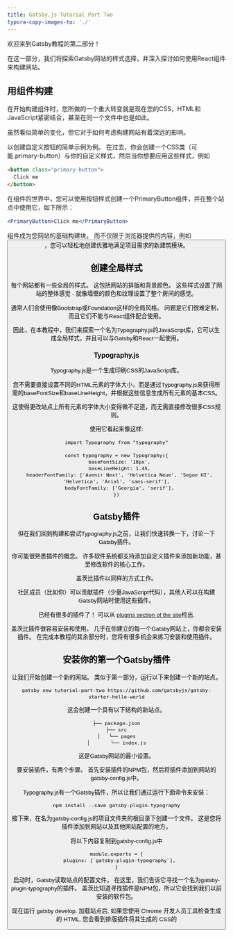 ```yaml
---
title: Gatsby.js Tutorial Part Two
typora-copy-images-to: './'
---
```

欢迎来到Gatsby教程的第二部分！

在这一部分，我们将探索Gatsby网站的样式选择，并深入探讨如何使用React组件来构建网站。

## 用组件构建

在开始构建组件时，您所做的一个重大转变就是现在您的CSS，HTML和JavaScript紧密结合，甚至在同一个文件中也是如此。

虽然看似简单的变化，但它对于如何考虑构建网站有着深远的影响。

以创建自定义按钮的简单示例为例。 在过去，你会创建一个CSS类（可能.primary-button）与你的自定义样式，然后当你想要应用这些样式，例如

```html
<button class="primary-button">
  Click me
</button>
```

在组件的世界中，您可以使用按钮样式创建一个PrimaryButton组件，并在整个站点中使用它，如下所示：

```jsx
<PrimaryButton>Click me</PrimaryButton>
```

组件成为您网站的基础构建块。 而不仅限于浏览器提供的内容，例如 <button>，您可以轻松地创建优雅地满足项目需求的新建筑模块。</p> 

<h2>
  创建全局样式
</h2>

<p>
  每个网站都有一些全局的样式。 这包括网站的排版和背景颜色。 这些样式设置了网站的整体感觉 - 就像墙壁的颜色和纹理设置了整个房间的感觉。
</p>

<p>
  通常人们会使用像Bootstrap或Foundation这样的全局风格。 问题是它们很难定制，而且它们不能与React组件配合使用。
</p>

<p>
  因此，在本教程中，我们来探索一个名为Typography.js的JavaScript库，它可以生成全局样式，并且可以与Gatsby和React一起使用。
</p>

<h3>
  Typography.js
</h3>

<p>
  Typography.js是一个生成印刷CSS的JavaScript库。
</p>

<p>
  您不需要直接设置不同的HTML元素的字体大小，而是通过Typography.js来获得所需的baseFontSize和baseLineHeight，并根据这些信息生成所有元素的基本CSS。
</p>

<p>
  这使得更改站点上所有元素的字体大小变得微不足道，而无需直接修改很多CSS规则。
</p>

<p>
  使用它看起来像这样:
</p>

<pre><code class="javascript">import Typography from "typography"

const typography = new Typography({
  baseFontSize: '18px',
  baseLineHeight: 1.45,
  headerFontFamily: ['Avenir Next', 'Helvetica Neue', 'Segoe UI', 'Helvetica', 'Arial', 'sans-serif'],
  bodyFontFamily: ['Georgia', 'serif'],
})
</code></pre>

<h2>
  Gatsby插件
</h2>

<p>
  但在我们回到构建和尝试Typography.js之前，让我们快速转换一下，讨论一下Gatsby插件。
</p>

<p>
  你可能很熟悉插件的概念。 许多软件系统都支持添加自定义插件来添加新功能，甚至修改软件的核心工作。
</p>

<p>
  盖茨比插件以同样的方式工作。
</p>

<p>
  社区成员（比如你）可以贡献插件（少量JavaScript代码），其他人可以在构建Gatsby网站时使用这些插件。
</p>

<p>
  已经有很多的插件了！ 可以从 <a href="/docs/plugins/">plugins section of the site</a>检出.
</p>

<p>
  盖茨比插件很容易安装和使用。 几乎在你建立的每一个Gatsby网站上，你都会安装插件。 在完成本教程的其余部分时，您将有很多机会来练习安装和使用插件。
</p>

<h2>
  安装你的第一个Gatsby插件
</h2>

<p>
  让我们开始创建一个新的网站。 类似于第一部分，运行以下来创建一个新的站点。
</p>

<pre><code>gatsby new tutorial-part-two https://github.com/gatsbyjs/gatsby-starter-hello-world
</code></pre>

<p>
  这会创建一个具有以下结构的新站点。
</p>

<pre><code class="shell">├── package.json
├── src
│   └── pages
│       └── index.js
</code></pre>

<p>
  这是Gatsby网站的最小设置。
</p>

<p>
  要安装插件，有两个步骤。 首先安装插件的NPM包，然后将插件添加到网站的gatsby-config.js中。
</p>

<p>
  Typography.js有一个Gatsby插件，所以让我们通过运行下面命令来安装：
</p>

<pre><code class="shell">npm install --save gatsby-plugin-typography
</code></pre>

<p>
  接下来，在名为gatsby-config.js的项目文件夹的根目录下创建一个文件。 这是您将插件添加到网站以及其他网站配置的地方。
</p>

<p>
  将以下内容复制到gatsby-config.js中
</p>

<pre><code class="javascript">module.exports = {
  plugins: [`gatsby-plugin-typography`],
}
</code></pre>

<p>
  启动时，Gatsby读取站点的配置文件。 在这里，我们告诉它寻找一个名为gatsby-plugin-typography的插件。 盖茨比知道寻找插件是NPM包，所以它会找到我们以前安装的软件包。
</p>

<p>
  现在运行 gatsby develop. 加载站点后, 如果您使用 Chrome 开发人员工具检查生成的 HTML, 您会看到排版插件将其生成的 CSS的
  
  <style>
    元素添加到
    
    <head>
      元素中。</p>


      
      <p>
        <img src="typography-styles.png" alt="typography-styles" />
      </p>


      
      <p>
        将以下内容复制到src/pages/index.js中，以便更好地看到Typography.js生成的排版CSS的效果
      </p>


      
      <pre><code class="jsx">import React from "react"

export default () =&gt;
  &lt;div&gt;
    &lt;h1&gt;Richard Hamming on Luck&lt;/h1&gt;
    &lt;div&gt;
      &lt;p&gt;
        From Richard Hamming’s classic and must-read talk, “&lt;a href="http://www.cs.virginia.edu/~robins/YouAndYourResearch.html"&gt;
          You and Your Research
        &lt;/a&gt;”.
      &lt;/p&gt;
      &lt;blockquote&gt;
        &lt;p&gt;
          There is indeed an element of luck, and no, there isn’t. The prepared
          mind sooner or later finds something important and does it. So yes, it
          is luck.{" "}
          &lt;em&gt;
            The particular thing you do is luck, but that you do something is
            not.
          &lt;/em&gt;
        &lt;/p&gt;
      &lt;/blockquote&gt;
    &lt;/div&gt;
    &lt;p&gt;Posted April 09, 2011&lt;/p&gt;
  &lt;/div&gt;
</code></pre>


      
      <p>
        你的网站现在应该是这样的
      </p>


      
      <p>
        <img src="typography-not-centered.png" alt="typography-not-centered" />
      </p>


      
      <p>
        让我们快速改进一下。 许多网站在页面中间有一列文本。 要创建它，请将以下样式添加到src/pages/index.js中的
        
        <div>
          </p>


          
          <pre><code class="jsx{4}">import React from "react"

export default () =&gt;
  &lt;div style={{ margin: '3rem auto', maxWidth: 600 }}&gt;
    &lt;h1&gt;Richard Hamming on Luck&lt;/h1&gt;
    &lt;div&gt;
      &lt;p&gt;
        From Richard Hamming’s classic and must-read talk, “&lt;a href="http://www.cs.virginia.edu/~robins/YouAndYourResearch.html"&gt;
          You and Your Research
        &lt;/a&gt;”.
      &lt;/p&gt;
      &lt;blockquote&gt;
        &lt;p&gt;
          There is indeed an element of luck, and no, there isn’t. The prepared
          mind sooner or later finds something important and does it. So yes, it
          is luck.{" "}
          &lt;em&gt;
            The particular thing you do is luck, but that you do something is
            not.
          &lt;/em&gt;
        &lt;/p&gt;
      &lt;/blockquote&gt;
    &lt;/div&gt;
    &lt;p&gt;Posted April 09, 2011&lt;/p&gt;
  &lt;/div&gt;
</code></pre>


          
          <p>
            <img src="typography-centered.png" alt="basic-typography-centered" />
          </p>


          
          <p>
            啊，这个开始变好看了！
          </p>


          
          <p>
            我们在这里看到的是Typography.js生成的默认的CSS 。 但是，我们可以轻松地定制它。 我们来做吧
          </p>


          
          <p>
            在您的站点中，在 src/utils/ code>处创建一个新目录。 在那里创建一个名为 typography.js 的文件。 在其中添加下面的代码。
          </p>


          
          <pre><code class="javascript">import Typography from "typography"

const typography = new Typography({ baseFontSize: '18px' })

export default typography
</code></pre>


          
          <p>
            然后将这个模块设置为gatsby-plugin-typography作为它的配置在我们的gatsby-config.js文件中使用。
          </p>


          
          <pre><code class="javascript{2..9}">module.exports = {
  plugins: [
    {
      resolve: `gatsby-plugin-typography`,
      options: {
        pathToConfigModule: `src/utils/typography.js`,
      },
    },
  ],
}
</code></pre>


          
          <p>
            停止 gatsby develop ，然后重新启动它，让我们的插件更改生效。
          </p>


          
          <p>
            现在所有的文字字体大小都应该稍大些。 尝试将 baseFontSize 更改为 24px， 所有的元素都被调整大小，因为它们的 font-size是基于baseFontSize的。
          </p>


          
          <p>
            There are <a href="https://github.com/KyleAMathews/typography.js#published-typographyjs-themes">many themes available</a> for Typography.js. Let's try a couple. Run in your terminal at the root of your site:
          </p>


          
          <pre><code class="shell">npm install --save typography-theme-bootstrap typography-theme-lawton
</code></pre>


          
          <p>
            To use the Bootstrap theme, change your typography code to:
          </p>


          
          <pre><code class="javascript{2,4}">import Typography from "typography"
import bootstrapTheme from "typography-theme-bootstrap"

const typography = new Typography(bootstrapTheme)

export default typography
</code></pre>


          
          <p>
            <img src="typography-bootstrap.png" alt="typography-bootstrap" />
          </p>


          
          <p>
            Themes can also add Google Fonts. The Lawton theme we installed along with the Bootstrap theme does this. Replace your typography module code with the following, then restart the dev server (necessary to load the new Google Fonts).
          </p>


          
          <pre><code class="javascript{2-3,5}">import Typography from "typography"
// import bootstrapTheme from "typography-theme-bootstrap"
import lawtonTheme from "typography-theme-lawton"

const typography = new Typography(lawtonTheme)

export default typography
</code></pre>


          
          <p>
            <img src="typography-lawton.png" alt="typography-lawton" />
          </p>


          
          <p>
            Typography.js has more than 30 themes! <a href="http://kyleamathews.github.io/typography.js">Try them live</a> or check out <a href="https://github.com/KyleAMathews/typography.js#published-typographyjs-themes">the complete list</a>
          </p>


          
          <h2>
            Component CSS
          </h2>


          
          <p>
            Gatsby has a wealth of options available for styling components. Let's explore three very popular and production-ready options. We'll build a simple page three times to explore each styling option.
          </p>


          
          <p>
            Each is a variant on "CSS-in-JS"—which solves many of the problems with traditional CSS.
          </p>


          
          <p>
            One of the most important problems they solve is selector name collisions. With traditional CSS, you have to be careful not to overwrite CSS selectors used elsewhere in a site because all CSS selectors live in the same global namespace. This unfortunate restriction can lead to elaborate (and often confusing) selector naming schemes.
          </p>


          
          <p>
            With CSS-in-JS, you avoid all that as CSS selectors are scoped automatically to their component. Styles are tightly coupled with their components. This makes it very easy to know how to edit a component's CSS as there's never any confusion about how and where CSS is being used.
          </p>


          
          <p>
            For some background reading on CSS-in-JS, see <a href="https://speakerdeck.com/vjeux/react-css-in-js">Christopher "vjeux" Chedeau's 2014 presentation that sparked this movement</a> as well as <a href="https://medium.com/seek-blog/a-unified-styling-language-d0c208de2660">Mark Dalgleish's more recent post "A Unified Styling Language"</a>.
          </p>


          
          <h3>
            CSS Modules
          </h3>


          
          <p>
            Let's explore first <strong>CSS Modules</strong>.
          </p>


          
          <p>
            Quoting from <a href="https://github.com/css-modules/css-modules">the CSS Module homepage</a>:
          </p>


          
          <blockquote>
            <p>
              A <strong>CSS Module</strong> is a CSS file in which all class names and animation names are scoped locally by default.
            </p>

          </blockquote>


          
          <p>
            CSS Modules is very popular, as it lets you write CSS like normal but with a lot more safety. The tool automatically makes class and animation names unique so you don't have to worry about selector name collisions.
          </p>


          
          <p>
            CSS Modules are highly recommended for those new to building with Gatsby (and React in general).
          </p>


          
          <p>
            Gatsby works out of the box with CSS Modules.
          </p>


          
          <p>
            Let's build a page using CSS Modules.
          </p>


          
          <p>
            First, let's create a new <code>Container</code> component which we'll use for each of the CSS-in-JS examples. Create a <code>components</code> directory at <code>src/components</code> and then, in this directory, create a file named <code>container.js</code> and paste the following.
          </p>


          
          <pre><code class="javascript">import React from "react"

export default ({ children }) =&gt;
  &lt;div style={{ margin: "3rem auto", maxWidth: 600 }}&gt;
    {children}
  &lt;/div&gt;
</code></pre>


          
          <p>
            Then create a new component page by creating a file at <code>src/pages/about-css-modules.js</code>:
          </p>


          
          <pre><code class="javascript">import React from "react"

import Container from "../components/container"

export default () =&gt;
  &lt;Container&gt;
    &lt;h1&gt;About CSS Modules&lt;/h1&gt;
    &lt;p&gt;CSS Modules are cool&lt;/p&gt;
  &lt;/Container&gt;
</code></pre>


          
          <p>
            You'll notice we imported the <code>Container</code> component we just created.
          </p>


          
          <p>
            Your page should now look like:
          </p>


          
          <p>
            <img src="css-modules-1.png" alt="css-modules-1" />
          </p>


          
          <p>
            Let's create a simple list of people with names, avatars, and short latin biographies.
          </p>


          
          <p>
            First, let's create the file for the CSS at <code>src/pages/about-css-modules.module.css</code>. You'll notice that the file name ends with <code>.module.css</code> instead of <code>.css</code> like normal. This is how we tell Gatsby that this CSS file should be processed as CSS modules.
          </p>


          
          <pre><code class="css">.user {
  display: flex;
  align-items: center;
  margin: 0 auto 12px auto;
}

.user:last-child {
  margin-bottom: 0;
}

.avatar {
  flex: 0 0 96px;
  width: 96px;
  height: 96px;
  margin: 0;
}

.description {
  flex: 1;
  margin-left: 18px;
  padding: 12px;
}

.username {
  margin: 0 0 12px 0;
  padding: 0;
}

.excerpt {
  margin: 0;
}
</code></pre>


          
          <p>
            Now import that file into the <code>about-css-modules.js</code> page we created earlier. Also log the resulting import so we can see what the processed file looks like.
          </p>


          
          <pre><code class="javascript">import styles from "./about-css-modules.module.css"
console.log(styles)
</code></pre>


          
          <p>
            If you open the developer console in your browser you'll see:
          </p>


          
          <p>
            <img src="css-modules-console.png" alt="css-modules-console" />
          </p>


          
          <p>
            If you compare that to our CSS file, you'll see that each class is now a key in the imported object pointing to a long string e.g. <code>avatar</code> points to <code>about-css-modules-module---avatar----hYcv</code>. These are the class names CSS Modules generates. They're guaranteed to be unique across your site. And because you have to import them to use the classes, there's never any question about where some CSS is being used.
          </p>


          
          <p>
            Let's use our styles to create a simple <code>User</code> component.
          </p>


          
          <p>
            Let's create the new component inline in the <code>about-css-modules.js</code> page component. The general rule of thumb is if you use a component in multiple places on a site, it should be in its own module file in the <code>components</code> directory. But, if it's used only in one file, create it inline.
          </p>


          
          <p>
            Modify <code>about-css-modules.js</code> so it looks like the following:
          </p>


          
          <pre><code class="jsx{6-17,23-30}">import React from "react"
import styles from "./about-css-modules.module.css"

import Container from "../components/container"

const User = props =&gt;
  &lt;div className={styles.user}&gt;
    &lt;img src={props.avatar} className={styles.avatar} alt="" /&gt;
    &lt;div className={styles.description}&gt;
      &lt;h2 className={styles.username}&gt;
        {props.username}
      &lt;/h2&gt;
      &lt;p className={styles.excerpt}&gt;
        {props.excerpt}
      &lt;/p&gt;
    &lt;/div&gt;
  &lt;/div&gt;

export default () =&gt;
  &lt;Container&gt;
    &lt;h1&gt;About CSS Modules&lt;/h1&gt;
    &lt;p&gt;CSS Modules are cool&lt;/p&gt;
    &lt;User
      username="Jane Doe"
      avatar="https://s3.amazonaws.com/uifaces/faces/twitter/adellecharles/128.jpg"
      excerpt="I'm Jane Doe. Lorem ipsum dolor sit amet, consectetur adipisicing elit."
    /&gt;
    &lt;User
      username="Bob Smith"
      avatar="https://s3.amazonaws.com/uifaces/faces/twitter/vladarbatov/128.jpg"
      excerpt="I'm Bob smith, a vertically aligned type of guy. Lorem ipsum dolor sit amet, consectetur adipisicing elit."
    /&gt;
  &lt;/Container&gt;
</code></pre>


          
          <p>
            The finished page should now look like:
          </p>


          
          <p>
            <img src="css-modules-final.png" alt="css-modules-final" />
          </p>


          
          <h3>
            Glamor
          </h3>


          
          <p>
            Let's create the same page using <a href="https://github.com/threepointone/glamor">Glamor</a>.
          </p>


          
          <p>
            Glamor lets you write <em>real</em> CSS inline in your components using the same Object CSS syntax React supports for the <code>style</code> prop.
          </p>


          
          <p>
            First install the Gatsby plugin for Glamor.
          </p>


          
          <pre><code class="shell">npm install --save gatsby-plugin-glamor
</code></pre>


          
          <p>
            And then add it to your <code>gatsby-config.js</code>
          </p>


          
          <pre><code class="javascript{9}">module.exports = {
  plugins: [
    {
      resolve: `gatsby-plugin-typography`,
      options: {
        pathToConfigModule: `src/utils/typography.js`,
      },
    },
    `gatsby-plugin-glamor`,
  ],
}
</code></pre>


          
          <p>
            Restart <code>gatsby develop</code> again to enable the Glamor plugin.
          </p>


          
          <p>
            Now create the Glamor page at <code>src/pages/about-glamor.js</code>
          </p>


          
          <pre><code class="jsx">import React from "react"

import Container from "../components/container"

export default () =&gt;
  &lt;Container&gt;
    &lt;h1&gt;About Glamor&lt;/h1&gt;
    &lt;p&gt;Glamor is cool&lt;/p&gt;
  &lt;/Container&gt;
</code></pre>


          
          <p>
            Let's add the same inline <code>User</code> component but this time using Glamor's <code>css</code> prop.
          </p>


          
          <pre><code class="jsx{5-26,32-40}">import React from "react"

import Container from "../components/container"

const User = props =&gt;
  &lt;div
    css={{
      display: `flex`,
      alignItems: `center`,
      margin: `0 auto 12px auto`,
      "&:last-child": { marginBottom: 0 }
    }}
  &gt;
    &lt;img
      src={props.avatar}
      css={{ flex: `0 0 96px`, width: 96, height: 96, margin: 0 }}
      alt=""
    /&gt;
    &lt;div css={{ flex: 1, marginLeft: 18, padding: 12 }}&gt;
      &lt;h2 css={{ margin: `0 0 12px 0`, padding: 0 }}&gt;
        {props.username}
      &lt;/h2&gt;
      &lt;p css={{ margin: 0 }}&gt;
        {props.excerpt}
      &lt;/p&gt;
    &lt;/div&gt;
  &lt;/div&gt;

export default () =&gt;
  &lt;Container&gt;
    &lt;h1&gt;About Glamor&lt;/h1&gt;
    &lt;p&gt;Glamor is cool&lt;/p&gt;
    &lt;User
      username="Jane Doe"
      avatar="https://s3.amazonaws.com/uifaces/faces/twitter/adellecharles/128.jpg"
      excerpt="I'm Jane Doe. Lorem ipsum dolor sit amet, consectetur adipisicing elit."
    /&gt;
    &lt;User
      username="Bob Smith"
      avatar="https://s3.amazonaws.com/uifaces/faces/twitter/vladarbatov/128.jpg"
      excerpt="I'm Bob smith, a vertically aligned type of guy. Lorem ipsum dolor sit amet, consectetur adipisicing elit."
    /&gt;
  &lt;/Container&gt;
</code></pre>


          
          <p>
            The final Glamor page should look identical to the CSS Modules page.
          </p>


          
          <p>
            <img src="glamor-example.png" alt="glamor-example" />
          </p>


          
          <h3>
            Styled Components
          </h3>


          
          <p>
            For our final CSS-in-JS example, we'll try <a href="https://www.styled-components.com/">Styled Components</a>.
          </p>


          
          <p>
            Styled Components lets you use actual CSS syntax inside your components.
          </p>


          
          <p>
            First, like normal, we'll install the Gatsby plugin for Styled Components.
          </p>


          
          <pre><code class="sh">npm install --save gatsby-plugin-styled-components
</code></pre>


          
          <p>
            Then modify the <code>gatsby-config.js</code>. Before we can use Styled Components however, we'll need to remove the Glamor plugin and delete the Glamor component page we created. The two plugins conflict with each other as both want to take control during server rendering.
          </p>


          
          <pre><code class="javascript{9}">module.exports = {
  plugins: [
    {
      resolve: `gatsby-plugin-typography`,
      options: {
        pathToConfigModule: `src/utils/typography.js`,
      },
    },
    `gatsby-plugin-styled-components`,
  ],
}
</code></pre>


          
          <p>
            Then at <code>src/pages/about-styled-components.js</code> create:
          </p>


          
          <pre><code class="jsx">import React from "react"
import styled from "styled-components"

import Container from "../components/container"

const UserWrapper = styled.div`
  display: flex;
  align-items: center;
  margin: 0 auto 12px auto;
  &:last-child {
    margin-bottom: 0;
  }
`

const Avatar = styled.img`
  flex: 0 0 96px;
  width: 96px;
  height: 96px;
  margin: 0;
`

const Description = styled.div`
  flex: 1;
  margin-left: 18px;
  padding: 12px;
`

const Username = styled.h2`
  margin: 0 0 12px 0;
  padding: 0;
`

const Excerpt = styled.p`margin: 0;`

const User = props =&gt;
  &lt;UserWrapper&gt;
    &lt;Avatar src={props.avatar} alt="" /&gt;
    &lt;Description&gt;
      &lt;Username&gt;
        {props.username}
      &lt;/Username&gt;
      &lt;Excerpt&gt;
        {props.excerpt}
      &lt;/Excerpt&gt;
    &lt;/Description&gt;
  &lt;/UserWrapper&gt;

export default () =&gt;
  &lt;Container&gt;
    &lt;h1&gt;About Styled Components&lt;/h1&gt;
    &lt;p&gt;Styled Components is cool&lt;/p&gt;
    &lt;User
      username="Jane Doe"
      avatar="https://s3.amazonaws.com/uifaces/faces/twitter/adellecharles/128.jpg"
      excerpt="I'm Jane Doe. Lorem ipsum dolor sit amet, consectetur adipisicing elit."
    /&gt;
    &lt;User
      username="Bob Smith"
      avatar="https://s3.amazonaws.com/uifaces/faces/twitter/vladarbatov/128.jpg"
      excerpt="I'm Bob smith, a vertically aligned type of guy. Lorem ipsum dolor sit amet, consectetur adipisicing elit."
    /&gt;
  &lt;/Container&gt;

</code></pre>


          
          <h3>
            Other CSS options
          </h3>


          
          <p>
            Gatsby supports almost every possible styling option (if there isn't a plugin yet for your favorite CSS option, <a href="/docs/how-to-contribute/">please contribute one!</a>)
          </p>


          
          <ul>
            <li>
              <a href="/packages/gatsby-plugin-sass/">Sass</a>
            </li>

            
            <li>
              <a href="/packages/gatsby-plugin-emotion/">Emotion</a>
            </li>

            
            <li>
              <a href="/packages/gatsby-plugin-jss/">JSS</a>
            </li>

            
            <li>
              <a href="/packages/gatsby-plugin-stylus/">Stylus</a>
            </li>

            
            <li>
              and more!
            </li>

          </ul>


          
          <p>
            Now continue on to <a href="/tutorial/part-three/">Part Three</a> of the tutorial.
          </p>